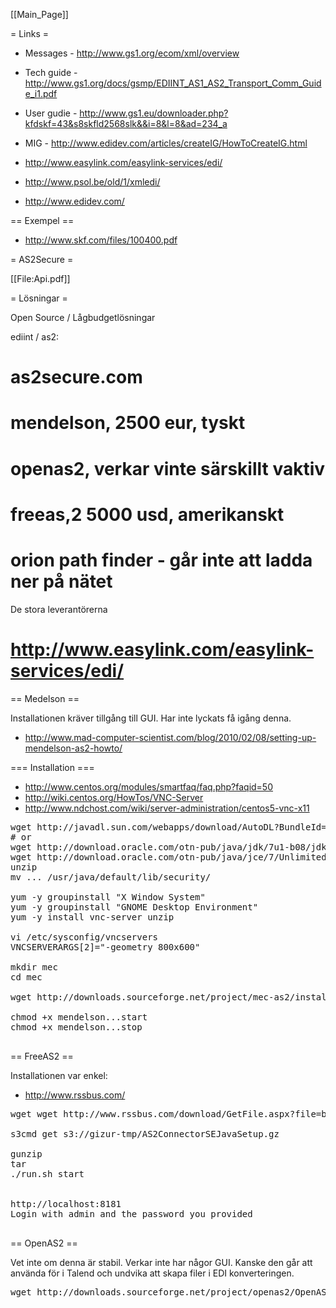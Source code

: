 [[Main_Page]]


= Links =

* Messages - http://www.gs1.org/ecom/xml/overview
* Tech guide - http://www.gs1.org/docs/gsmp/EDIINT_AS1_AS2_Transport_Comm_Guide_i1.pdf
* User gudie - http://www.gs1.eu/downloader.php?kfdskf=43&s8skfld2568slk&&i=8&l=8&ad=234_a
* MIG - http://www.edidev.com/articles/createIG/HowToCreateIG.html

* http://www.easylink.com/easylink-services/edi/
* http://www.psol.be/old/1/xmledi/
* http://www.edidev.com/


== Exempel ==

* http://www.skf.com/files/100400.pdf


= AS2Secure =

[[File:Api.pdf]]


= Lösningar =

Open Source / Lågbudgetlösningar

ediint / as2:
# as2secure.com
# mendelson, 2500 eur, tyskt
# openas2, verkar vinte särskillt vaktiv
# freeas,2 5000 usd, amerikanskt
# orion path finder - går inte att ladda ner på nätet


De stora leverantörerna
# http://www.easylink.com/easylink-services/edi/


== Medelson ==

Installationen kräver tillgång till GUI. Har inte lyckats få igång denna.

* http://www.mad-computer-scientist.com/blog/2010/02/08/setting-up-mendelson-as2-howto/

=== Installation ===

* http://www.centos.org/modules/smartfaq/faq.php?faqid=50
* http://wiki.centos.org/HowTos/VNC-Server
* http://www.ndchost.com/wiki/server-administration/centos5-vnc-x11

<pre>
wget http://javadl.sun.com/webapps/download/AutoDL?BundleId=56691
# or
wget http://download.oracle.com/otn-pub/java/jdk/7u1-b08/jdk-7u1-linux-x64.rpm
wget http://download.oracle.com/otn-pub/java/jce/7/UnlimitedJCEPolicyJDK7.zip
unzip
mv ... /usr/java/default/lib/security/

yum -y groupinstall "X Window System"
yum -y groupinstall "GNOME Desktop Environment"
yum -y install vnc-server unzip

vi /etc/sysconfig/vncservers 
VNCSERVERARGS[2]="-geometry 800x600"

mkdir mec
cd mec

wget http://downloads.sourceforge.net/project/mec-as2/install_mendelson_opensource_as2_1.1b37.zip?r=http%3A%2F%2Fsourceforge.net%2Fprojects%2Fmec-as2%2Ffiles%2F&ts=1322905813&use_mirror=heanet

chmod +x mendelson...start
chmod +x mendelson...stop

</pre>



== FreeAS2 ==

Installationen var enkel:
* http://www.rssbus.com/

<pre>
wget wget http://www.rssbus.com/download/GetFile.aspx?file=beta/AAY3-V/setup.tar.gz&name=AS2%20Connector%20SE%20\(Java%20Setup\)&go=true

s3cmd get s3://gizur-tmp/AS2ConnectorSEJavaSetup.gz

gunzip
tar
./run.sh start


http://localhost:8181
Login with admin and the password you provided

</pre>


== OpenAS2 ==

Vet inte om denna är stabil. Verkar inte har någor GUI. Kanske den går att använda för i Talend och undvika att skapa filer i EDI konverteringen.

<pre>
wget http://downloads.sourceforge.net/project/openas2/OpenAS2_20100816.zip?r=http%3A%2F%2Fsourceforge.net%2Fprojects%2Fopenas2%2F&ts=1322990284&use_mirror=netcologne

</pre>
